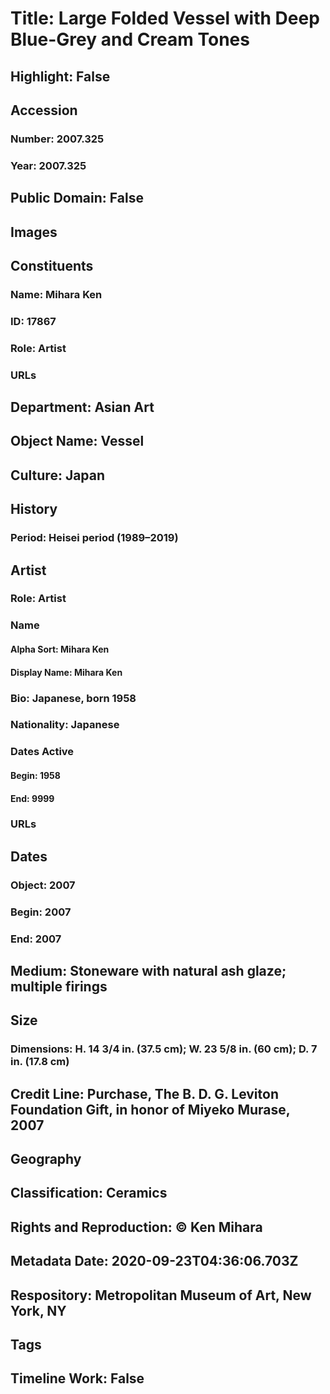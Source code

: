 # Title: Large Folded Vessel with Deep Blue-Grey and Cream Tones
## Highlight: False
## Accession
### Number: 2007.325
### Year: 2007.325
## Public Domain: False
## Images
## Constituents
### Name: Mihara Ken
### ID: 17867
### Role: Artist
### URLs
## Department: Asian Art
## Object Name: Vessel
## Culture: Japan
## History
### Period: Heisei period (1989–2019)
## Artist
### Role: Artist
### Name
#### Alpha Sort: Mihara Ken
#### Display Name: Mihara Ken
### Bio: Japanese, born 1958
### Nationality: Japanese
### Dates Active
#### Begin: 1958
#### End: 9999
### URLs
## Dates
### Object: 2007
### Begin: 2007
### End: 2007
## Medium: Stoneware with natural ash glaze; multiple firings
## Size
### Dimensions: H. 14 3/4 in. (37.5 cm); W. 23 5/8 in. (60 cm); D. 7 in. (17.8 cm)
## Credit Line: Purchase, The B. D. G. Leviton Foundation Gift, in honor of Miyeko Murase, 2007
## Geography
## Classification: Ceramics
## Rights and Reproduction: © Ken Mihara
## Metadata Date: 2020-09-23T04:36:06.703Z
## Respository: Metropolitan Museum of Art, New York, NY
## Tags
## Timeline Work: False